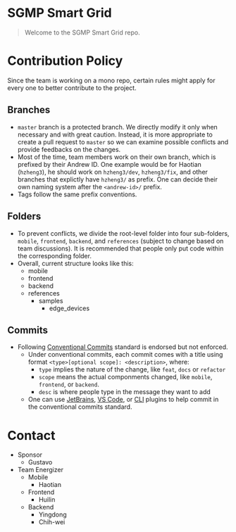 # SGMP Smart Grid

> Welcome to the SGMP Smart Grid repo.

# Contribution Policy
Since the team is working on a mono repo, certain rules might apply for every one to better contribute to the project.

## Branches
- `master` branch is a protected branch. We directly modify it only when necessary and with great caution. Instead, it is more appropriate to create a pull request to `master` so we can examine possible conflicts and provide feedbacks on the changes.
- Most of the time, team members work on their own branch, which is prefixed by their Andrew ID. One example would be for Haotian (`hzheng3`), he should work on `hzheng3/dev`, `hzheng3/fix`, and other branches that explictly have `hzheng3/` as prefix. One can decide their own naming system after the `<andrew-id>/` prefix.
- Tags follow the same prefix conventions. 
## Folders
- To prevent conflicts, we divide the root-level folder into four sub-folders, `mobile`, `frontend`, `backend`, and `references` (subject to change based on team discussions). It is recommended that people only put code within the corresponding folder. 
- Overall, current structure looks like this:
  - mobile
  - frontend
  - backend
  - references
    - samples
      - edge_devices
## Commits
- Following [Conventional Commits](https://www.conventionalcommits.org/en/v1.0.0/) standard is endorsed but not enforced.
  - Under conventional commits, each commit comes with a title using format `<type>[optional scope]: <description>`, where:
    - `type` implies the nature of the change, like `feat`, `docs` or `refactor`
    - `scope` means the actual componments changed, like `mobile`, `frontend`, or `backend`.
    - `desc` is where people type in the message they want to add
  - One can use [JetBrains](https://plugins.jetbrains.com/plugin/13389-conventional-commit), [VS Code](https://marketplace.visualstudio.com/items?itemName=vivaxy.vscode-conventional-commits), or [CLI](https://github.com/commitizen/cz-cli) plugins to help commit in the conventional commits standard.

# Contact
- Sponsor
  - Gustavo
- Team Energizer
  - Mobile
    - Haotian
  - Frontend
    - Huilin
  - Backend
    - Yingdong
    - Chih-wei